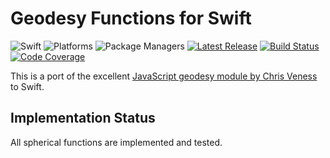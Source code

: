# Geodesy Functions for Swift

![Swift](http://img.shields.io/badge/swift-4.1-brightgreen.svg)
![Platforms](https://img.shields.io/badge/platforms-macOS%20%7C%20Linux-blue.svg)
![Package Managers](https://img.shields.io/badge/package%20managers-SwiftPM-yellow.svg)
[![Latest Release](https://img.shields.io/github/release/florianreinhart/Geodesy.svg)](https://github.com/florianreinhart/Geodesy/releases/latest)
[![Build Status](https://travis-ci.org/florianreinhart/Geodesy.svg?branch=master)](https://travis-ci.org/florianreinhart/Geodesy)
[![Code Coverage](https://codecov.io/gh/florianreinhart/Geodesy/branch/master/graph/badge.svg)](https://codecov.io/gh/florianreinhart/Geodesy)

This is a port of the excellent [JavaScript geodesy module by Chris Veness](https://github.com/chrisveness/geodesy) to Swift.

## Implementation Status

All spherical functions are implemented and tested.
